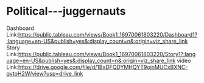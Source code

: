 # Political---juggernauts
Dashboard Link:https://public.tableau.com/views/Book1_16970061803220/Dashboard1?:language=en-US&publish=yes&:display_count=n&:origin=viz_share_link
Story Link:https://public.tableau.com/views/Book1_16970061803220/Story1?:language=en-US&publish=yes&:display_count=n&:origin=viz_share_link
video Link:https://drive.google.com/file/d/1BxDFQDYMHQYT9ojnMUCxBXNC-qvtoH2W/view?usp=drive_link
